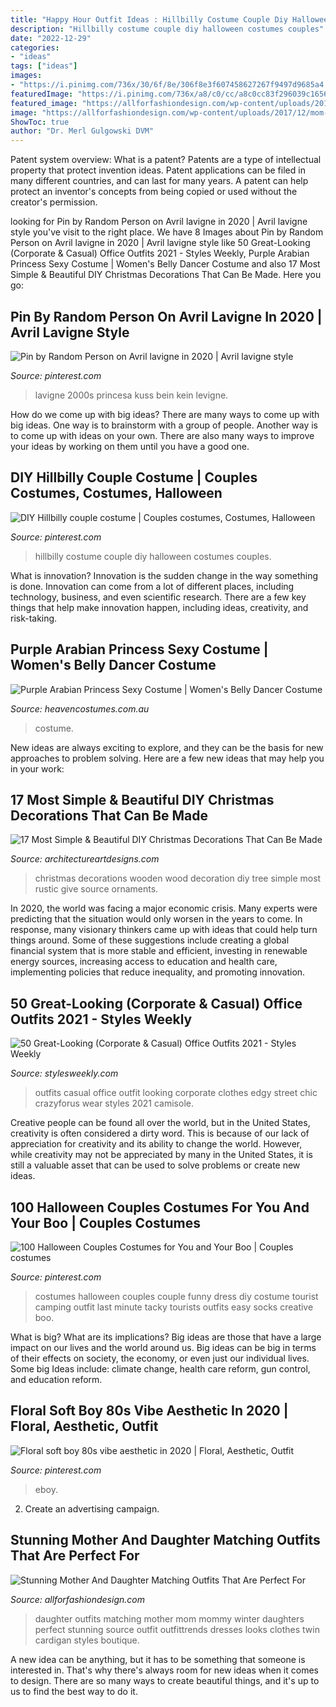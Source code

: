 ```yaml
---
title: "Happy Hour Outfit Ideas : Hillbilly Costume Couple Diy Halloween Costumes Couples"
description: "Hillbilly costume couple diy halloween costumes couples"
date: "2022-12-29"
categories:
- "ideas"
tags: ["ideas"]
images:
- "https://i.pinimg.com/736x/30/6f/8e/306f8e3f607458627267f9497d9685a4.jpg"
featuredImage: "https://i.pinimg.com/736x/a8/c0/cc/a8c0cc83f296039c16568f8999e01609.jpg"
featured_image: "https://allforfashiondesign.com/wp-content/uploads/2017/12/mom-and-daughter-matching-outfits-for-winter-6.jpg"
image: "https://allforfashiondesign.com/wp-content/uploads/2017/12/mom-and-daughter-matching-outfits-for-winter-6.jpg"
ShowToc: true
author: "Dr. Merl Gulgowski DVM"
---
```



Patent system overview: What is a patent?
Patents are a type of intellectual property that protect invention ideas. Patent applications can be filed in many different countries, and can last for many years. A patent can help protect an inventor's concepts from being copied or used without the creator's permission.

	

		
looking for Pin by Random Person on Avril lavigne in 2020 | Avril lavigne style you've visit to the right place. We have 8 Images about Pin by Random Person on Avril lavigne in 2020 | Avril lavigne style like 50 Great-Looking (Corporate &amp; Casual) Office Outfits 2021 - Styles Weekly, Purple Arabian Princess Sexy Costume | Women&#039;s Belly Dancer Costume and also 17 Most Simple &amp; Beautiful DIY Christmas Decorations That Can Be Made. Here you go:
		
    
## Pin By Random Person On Avril Lavigne In 2020 | Avril Lavigne Style

<img loading=lazy src="https://i.pinimg.com/736x/a8/c0/cc/a8c0cc83f296039c16568f8999e01609.jpg" onerror="this.onerror=null;this.src='https://tse4.mm.bing.net/th?id=OIP.qbv255m-5Siqrzq6ulyAVQHaOF&amp;pid=15.1';" alt="Pin by Random Person on Avril lavigne in 2020 | Avril lavigne style">

_Source: pinterest.com_

>lavigne 2000s princesa kuss bein kein levigne. 

	

How do we come up with big ideas?
There are many ways to come up with big ideas. One way is to brainstorm with a group of people. Another way is to come up with ideas on your own. There are also many ways to improve your ideas by working on them until you have a good one.

    
## DIY Hillbilly Couple Costume | Couples Costumes, Costumes, Halloween

<img loading=lazy src="https://i.pinimg.com/736x/08/1d/9d/081d9d3c959721e4b5b472991bd2caed.jpg" onerror="this.onerror=null;this.src='https://tse3.mm.bing.net/th?id=OIP.Vuy3wbYQ-6WOgUN3nWA9NQHaNL&amp;pid=15.1';" alt="DIY Hillbilly couple costume | Couples costumes, Costumes, Halloween">

_Source: pinterest.com_

>hillbilly costume couple diy halloween costumes couples. 

	

What is innovation?
Innovation is the sudden change in the way something is done. Innovation can come from a lot of different places, including technology, business, and even scientific research. There are a few key things that help make innovation happen, including ideas, creativity, and risk-taking.

    
## Purple Arabian Princess Sexy Costume | Women&#039;s Belly Dancer Costume

<img loading=lazy src="https://www.heavencostumes.com.au/media/catalog/product/cache/3ca7c4de79fd9294a778cbfdebc9dde4/s/m/smf-24702-women-s-purple-sexy-arabian-princess-dress-up-fancy-dress-costume-side-1500.jpg" onerror="this.onerror=null;this.src='https://tse2.mm.bing.net/th?id=OIP.BFGB5lHt45zYMIZThQhzxwHaNG&amp;pid=15.1';" alt="Purple Arabian Princess Sexy Costume | Women&#039;s Belly Dancer Costume">

_Source: heavencostumes.com.au_

>costume. 

	

New ideas are always exciting to explore, and they can be the basis for new approaches to problem solving. Here are a few new ideas that may help you in your work: 

    
## 17 Most Simple &amp; Beautiful DIY Christmas Decorations That Can Be Made

<img loading=lazy src="https://www.architectureartdesigns.com/wp-content/uploads/2015/11/875.jpg" onerror="this.onerror=null;this.src='https://tse3.mm.bing.net/th?id=OIP.bbAeDZpaUKM6V-mduJ-2ewHaIb&amp;pid=15.1';" alt="17 Most Simple &amp; Beautiful DIY Christmas Decorations That Can Be Made">

_Source: architectureartdesigns.com_

>christmas decorations wooden wood decoration diy tree simple most rustic give source ornaments. 

	

In 2020, the world was facing a major economic crisis. Many experts were predicting that the situation would only worsen in the years to come. In response, many visionary thinkers came up with ideas that could help turn things around. Some of these suggestions include creating a global financial system that is more stable and efficient, investing in renewable energy sources, increasing access to education and health care, implementing policies that reduce inequality, and promoting innovation.

    
## 50 Great-Looking (Corporate &amp; Casual) Office Outfits 2021 - Styles Weekly

<img loading=lazy src="https://stylesweekly.com/wp-content/uploads/2018/01/50-great-looking-corporate-and-casual-work-outfits-for-women-3.jpg" onerror="this.onerror=null;this.src='https://tse2.mm.bing.net/th?id=OIP.GWUu0sQfYy2UbHbc6T_5bAHaM_&amp;pid=15.1';" alt="50 Great-Looking (Corporate &amp; Casual) Office Outfits 2021 - Styles Weekly">

_Source: stylesweekly.com_

>outfits casual office outfit looking corporate clothes edgy street chic crazyforus wear styles 2021 camisole. 

	

Creative people can be found all over the world, but in the United States, creativity is often considered a dirty word. This is because of our lack of appreciation for creativity and its ability to change the world. However, while creativity may not be appreciated by many in the United States, it is still a valuable asset that can be used to solve problems or create new ideas.

    
## 100 Halloween Couples Costumes For You And Your Boo | Couples Costumes

<img loading=lazy src="https://i.pinimg.com/736x/e5/09/50/e50950ea002334a9cbb7bbba81c5f195--halloween-couples-couple-halloween-costumes.jpg" onerror="this.onerror=null;this.src='https://tse1.mm.bing.net/th?id=OIP._Locupb9T6Ytqc0ijBQR6QHaK3&amp;pid=15.1';" alt="100 Halloween Couples Costumes for You and Your Boo | Couples costumes">

_Source: pinterest.com_

>costumes halloween couples couple funny dress diy costume tourist camping outfit last minute tacky tourists outfits easy socks creative boo. 

	

What is big? What are its implications?
Big ideas are those that have a large impact on our lives and the world around us. Big ideas can be big in terms of their effects on society, the economy, or even just our individual lives. Some big Ideas include: climate change, health care reform, gun control, and education reform.

    
## Floral Soft Boy 80s Vibe Aesthetic In 2020 | Floral, Aesthetic, Outfit

<img loading=lazy src="https://i.pinimg.com/736x/30/6f/8e/306f8e3f607458627267f9497d9685a4.jpg" onerror="this.onerror=null;this.src='https://tse1.mm.bing.net/th?id=OIP.VXVYHtyRNy5ZQNdTWKOj8AHaJ3&amp;pid=15.1';" alt="Floral soft boy 80s vibe aesthetic in 2020 | Floral, Aesthetic, Outfit">

_Source: pinterest.com_

>eboy. 

	

2. Create an advertising campaign.

    
## Stunning Mother And Daughter Matching Outfits That Are Perfect For

<img loading=lazy src="https://allforfashiondesign.com/wp-content/uploads/2017/12/mom-and-daughter-matching-outfits-for-winter-6.jpg" onerror="this.onerror=null;this.src='https://tse2.mm.bing.net/th?id=OIP.fK-Tl_0W417zUtlc0poyJQAAAA&amp;pid=15.1';" alt="Stunning Mother And Daughter Matching Outfits That Are Perfect For">

_Source: allforfashiondesign.com_

>daughter outfits matching mother mom mommy winter daughters perfect stunning source outfit outfittrends dresses looks clothes twin cardigan styles boutique. 

	

A new idea can be anything, but it has to be something that someone is interested in. That's why there's always room for new ideas when it comes to design. There are so many ways to create beautiful things, and it's up to us to find the best way to do it.

